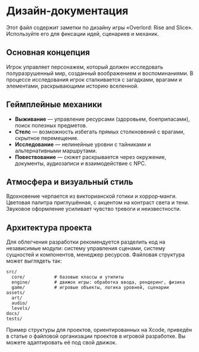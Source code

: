 # Дизайн‑документация

Этот файл содержит заметки по дизайну игры «Overlord: Rise and Slice». Используйте его для фиксации идей, сценариев и механик.

## Основная концепция

Игрок управляет персонажем, который должен исследовать полуразрушенный мир, созданный воображением и воспоминаниями. В процессе исследования игрок сталкивается с загадками, врагами и элементами, раскрывающими историю вселенной.

## Геймплейные механики

* **Выживание** — управление ресурсами (здоровьем, боеприпасами), поиск полезных предметов.
* **Стелс** — возможность избегать прямых столкновений с врагами, скрытное перемещение.
* **Исследование** — нелинейные уровни с тайниками и альтернативными маршрутами.
* **Повествование** — сюжет раскрывается через окружение, документы, аудиозаписи и взаимодействие с NPC.

## Атмосфера и визуальный стиль

Вдохновение черпается из викторианской готики и хоррор‑манги. Цветовая палитра приглушённая, с акцентом на контраст света и тени. Звуковое оформление усиливает чувство тревоги и неизвестности.

## Архитектура проекта

Для облегчения разработки рекомендуется разделить код на независимые модули: систему управления сценами, систему сущностей и компонентов, менеджер ресурсов. Файловая структура может выглядеть так:

```
src/
  core/           # базовые классы и утилиты
  engine/         # движок игры: обработка ввода, рендеринг, физика
  game/           # игровые объекты, логика уровней, сценарии
assets/
  art/
  audio/
  levels/
docs/
tests/
```

Пример структуры для проектов, ориентированных на Xcode, приведён в статье о файловой организации проектов в игровой разработке. Вы можете адаптировать её под свой движок. 